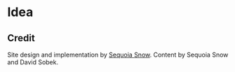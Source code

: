 # Idea



## Credit
Site design and implementation by [Sequoia Snow](www.sequoiasnow.com). Content by Sequoia Snow and David Sobek.
